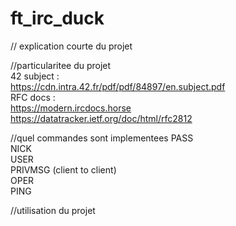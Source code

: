 # ft_irc_duck

// explication courte du projet

//particularitee du projet  
42 subject :  
https://cdn.intra.42.fr/pdf/pdf/84897/en.subject.pdf  
RFC docs :  
https://modern.ircdocs.horse  
https://datatracker.ietf.org/doc/html/rfc2812  

//quel commandes sont implementees
PASS  
NICK  
USER  
PRIVMSG (client to client)  
OPER  
PING  

//utilisation du projet

